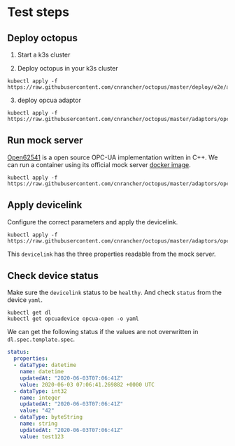 # Test steps

## Deploy octopus

1. Start a k3s cluster

2. Deploy octopus in your k3s cluster
```shell script
kubectl apply -f https://raw.githubusercontent.com/cnrancher/octopus/master/deploy/e2e/all_in_one_without_webhook.yaml
```

3. deploy opcua adaptor
```shell script
kubectl apply -f https://raw.githubusercontent.com/cnrancher/octopus/master/adaptors/opcua/deploy/e2e/test/all_in_one.yaml
```

## Run mock server
[Open62541](https://github.com/open62541/open62541) is a open source OPC-UA implementation written in C++. We can run a container using its official mock server [docker image](https://hub.docker.com/r/open62541/open62541).

```shell script
kubectl apply -f https://raw.githubusercontent.com/cnrancher/octopus/master/adaptors/opcua/deploy/e2e/test/server.yaml
```

## Apply devicelink
Configure the correct parameters and apply the devicelink.
```shell script
kubectl apply -f https://raw.githubusercontent.com/cnrancher/octopus/master/adaptors/opcua/deploy/e2e/test_opcua.yaml
```
This `devicelink` has the three properties readable from the mock server.

## Check device status
Make sure the `devicelink` status to be `healthy`. And check `status` from the device `yaml`. 
```shell script
kubectl get dl
kubectl get opcuadevice opcua-open -o yaml
```
We can get the following status if the values are not overwritten in `dl.spec.template.spec`.
```yaml
status:
  properties:
  - dataType: datetime
    name: datetime
    updatedAt: "2020-06-03T07:06:41Z"
    value: 2020-06-03 07:06:41.269882 +0000 UTC
  - dataType: int32
    name: integer
    updatedAt: "2020-06-03T07:06:41Z"
    value: "42"
  - dataType: byteString
    name: string
    updatedAt: "2020-06-03T07:06:41Z"
    value: test123
```
